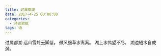 ```yaml
---
title: 过属都湖
date: 2017-4-25 00:00:00
categories:
  - 诗词歌赋
tags: 诗
---
```


过属都湖
远山雪处云脚低，
微风细草水离离。
湖上水鸭望不尽，
湖边短木自成漪。